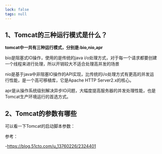 ```yaml
---
lock: false
tags: null
---
```

## 1、Tomcat的三种运行模式是什么？

**tomcat中一共有三种运行模式，分别是:bio,nio,apr**

bio是阻塞式IO操作，使用的是传统的java i/o处理方式，对于每一个请求都要创建一个线程来进行处理，所以开销较大不适合处理高并发的场景

nio是基于java中非阻塞IO操作的API实现，比传统的i/o处理方式有更高的并发运行性能，是一个高可移植库，它是Apache HTTP Server2.x的核心。

apr是从操作系统级别解决异步IO问题，大幅度提高服务器的并发处理性能，也是Tomcat生产环境运行的首选方式。

## 2、Tomcat的参数有哪些

可以看一下Tomcat的启动脚本参数：





参考：

-https://blog.51cto.com/u_13760226/2324401